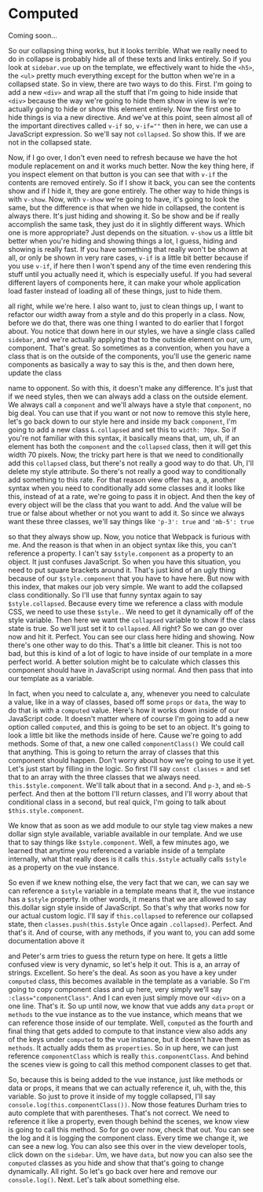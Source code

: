 # Computed

Coming soon...

So our collapsing thing works, but it looks terrible. What we really need to do in
collapse is probably hide all of these texts and links entirely. So if you look at
`sidebar.vue` up on the template, we effectively want to hide the `<h5>`, the `<ul>`
pretty much everything except for the button when we're in a collapsed state. So in
view, there are two ways to do this. First. I'm going to add a new `<div>` and wrap all
the stuff that I'm going to hide inside that `<div>` because the way we're going to hide
them show in view is we're actually going to hide or show this element entirely. Now
the first one to hide things is via a new directive. And we've at this point, seen
almost all of the important directives called `v-if` so, `v-if=""` then in here, we can
use a JavaScript expression. So we'll say not `collapsed`. So show this. If we are not
in the collapsed state.

Now, if I go over, I don't even need to refresh because we have the hot module
replacement on and it works much better. Now the key thing here, if you inspect
element on that button is you can see that with `v-if` the contents are removed
entirely. So if I show it back, you can see the contents show and if I hide it, they
are gone entirely. The other way to hide things is with `v-show`. Now, with `v-show`
we're going to have, it's going to look the same, but the difference is that when we
hide in collapsed, the content is always there. It's just hiding and showing it. So
be show and be if really accomplish the same task, they just do it in slightly
different ways. Which one is more appropriate? Just depends on the situation. `v-show`
us a little bit better when you're hiding and showing things a lot, I guess, hiding
and showing is really fast. If you have something that really won't be shown at all,
or only be shown in very rare cases, `v-if` is a little bit better because if you use `v-if`,
if here then I won't spend any of the time even rendering this stuff until you
actually need it, which is especially useful. If you had several different layers of
components here, it can make your whole application load faster instead of loading
all of these things, just to hide them.

all right, while we're here. I also want to, just to clean things up, I want to
refactor our width away from a style and do this properly in a class. Now, before we
do that, there was one thing I wanted to do earlier that I forgot about. You notice
that down here in our styles, we have a single class called `sidebar`, and we're
actually applying that to the outside element on our, um, component. That's great. So
sometimes as a convention, when you have a class that is on the outside of the
components, you'll use the generic name components as basically a way to say this is
the, and then down here, update the class

name to opponent. So with this, it doesn't make any difference. It's just that if we
need styles, then we can always add a class on the outside element. We always call a
`component` and we'll always have a style that `component`, no big deal. You can use that
if you want or not now to remove this style here, let's go back down to our style
here and inside my back `component`, I'm going to add a new class `&.collapsed` and
set this to `width: 70px`. So if you're not familiar with this syntax, it basically
means that, um, uh, if an element has both the `component` and the `collapsed` class, then
it will get this width 70 pixels. Now, the tricky part here is that we need to
conditionally add this `collapsed` class, but there's not really a good way to do that.
Uh, I'll delete my style attribute. So there's not really a good way to conditionally
add something to this rate. For that reason view offer has a, a, another syntax when
you need to conditionally add some classes and it looks like this, instead of at a
rate, we're going to pass it in object. And then the key of every object will be the
class that you want to add. And the value will be true or false about whether or not
you want to add it. So since we always want these three classes, we'll say things
like `'p-3': true` and `'mb-5': true`

so that they always show up. Now, you notice that Webpack is furious with me. And the
reason is that when in an object syntax like this, you can't reference a property. I
can't say `$style.component` as a property to an object. It just confuses
JavaScript. So when you have this situation, you need to put square brackets around
it. That's just kind of an ugly thing because of our `$style.component` that you
have to have here. But now with this index, that makes our job very simple. We want
to add the collapsed class conditionally. So I'll use that funny syntax again to say
`$style.collapsed`. Because every time we reference a class with module CSS, we need
to use these `$style.`. We need to get it dynamically off of the style variable.
Then here we want the `collapsed` variable to show if the class state is true. So we'll
just set it to `collapsed`. All right? So we can go over now and hit it. Perfect. You
can see our class here hiding and showing. Now there's one other way to do this.
That's a little bit cleaner. This is not too bad, but this is kind of a lot of logic
to have inside of our template in a more perfect world. A better solution might be to
calculate which classes this component should have in JavaScript using normal. And
then pass that into our template as a variable.

In fact, when you need to calculate a, any, whenever you need to calculate a value,
like in a way of classes, based off some `props` or `data`, the way to do that is with a
`computed` value. Here's how it works down inside of our JavaScript code. It doesn't
matter where of course I'm going to add a new option called `computed`, and this is
going to be set to an object. It's going to look a little bit like the methods inside
of here. Cause we're going to add methods. Some of that, a new one called `componentClass()`
We could call that anything. This is going to return the array of classes that
this component should happen. Don't worry about how we're going to use it yet. Let's
just start by filling in the logic. So first I'll say `const classes` = and set that
to an array with the three classes that we always need. `this.$style.component`.
We'll talk about that in a second. And `p-3`, and `mb-5` perfect. And then
at the bottom I'll return classes, and I'll worry about that conditional class in a
second, but real quick, I'm going to talk about `$this.style.component`.

We know that as soon as we add module to our style tag view makes a new dollar sign
style available, variable available in our template. And we use that to say things
like `$style.component`. Well, a few minutes ago, we learned that
anytime you referenced a variable inside of a template internally, what that really
does is it calls `this.$style` actually calls `$style` as a property on the vue instance.

So even if we knew nothing else, the very fact that we can, we can say we can
reference a `$style` variable in a template means that it, the vue instance
has a `$style` property. In other words, it means that we are allowed to say
this.dollar sign style inside of JavaScript. So that's why that works now for our
actual custom logic. I'll say if `this.collapsed` to reference our collapsed state,
then `classes.push(this.$style` Once again `.collapsed)`. Perfect. And that's
it. And of course, with any methods, if you want to, you can add some documentation
above it

and Peter's arm tries to guess the return type on here. It gets a little confused
view is very dynamic, so let's help it out. This is a, an array of strings.
Excellent. So here's the deal. As soon as you have a key under `computed` class, this
becomes available in the template as a variable. So I'm going to copy component class
and up here, very simply we'll say `:class="componentClass"`. And I can even just
simply move our `<div>` on a one line. That's it. So up until now, we know that vue adds
any `data` `propt` or `methods` to the vue instance as to the vue instance, which means
that we can reference those inside of our template. Well, `computed` as the fourth and
final thing that gets added to compute to that instance view also adds any of the
keys under `computed` to the vue instance, but it doesn't have them as `methods`. It
actually adds them as `properties`. So in up here, we can just reference `componentClass`
which is really `this.componentClass`. And behind the scenes view is going to
call this method component classes to get that.

So, because this is being added to the vue instance, just like methods or data or
props, it means that we can actually reference it, uh, with the, this variable. So
just to prove it inside of my toggle collapsed, I'll say 
`console.log(this.componentClass())`. Now those features Durham tries to auto complete that with
parentheses. That's not correct. We need to reference it like a property, even though
behind the scenes, we know view is going to call this method. So for go over now,
check that out. You can see the log and it is logging the component class. Every time
we change it, we can see a new log. You can also see this over in the view developer
tools, click down on the `sidebar`. Um, we have `data`, but now you can also see the
`computed` classes as you hide and show that that's going to change dynamically. All
right. So let's go back over here and remove our `console.log()`. Next. Let's talk about
something else.

